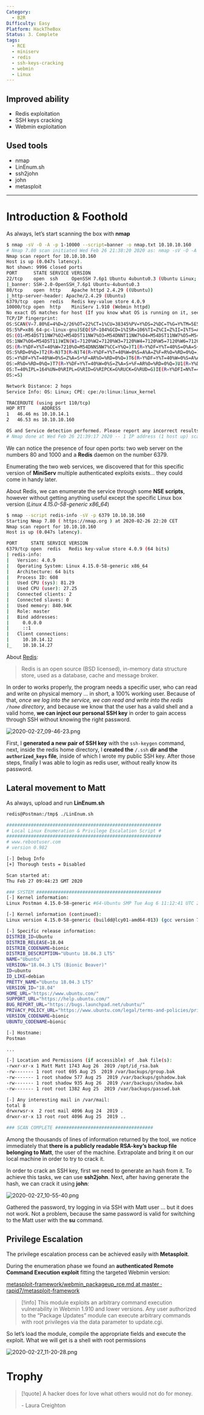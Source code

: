 ```yaml
---
Category:
  - B2R
Difficulty: Easy
Platform: HackTheBox
Status: 3. Complete
tags:
  - RCE
  - miniserv
  - redis
  - ssh-keys-cracking
  - webmin
  - Linux
---
```

## Improved ability

- Redis exploitation
- SSH keys cracking
- Webmin exploitation

## Used tools

- nmap
- LinEnum.sh
- ssh2john
- john
- metasploit

---

# Introduction & Foothold

As always, let’s start scanning the box with **nmap**

```bash
$ nmap -sV -O -A -p 1-10000 --script=banner -o nmap.txt 10.10.10.160
# Nmap 7.80 scan initiated Wed Feb 26 21:38:20 2020 as: nmap -sV -O -A -p 1-10000 --script=banner -o nmap.txt 10.10.10.160
Nmap scan report for 10.10.10.160
Host is up (0.047s latency).
Not shown: 9996 closed ports
PORT      STATE SERVICE VERSION
22/tcp    open  ssh     OpenSSH 7.6p1 Ubuntu 4ubuntu0.3 (Ubuntu Linux; protocol 2.0)
|_banner: SSH-2.0-OpenSSH_7.6p1 Ubuntu-4ubuntu0.3
80/tcp    open  http    Apache httpd 2.4.29 ((Ubuntu))
|_http-server-header: Apache/2.4.29 (Ubuntu)
6379/tcp  open  redis   Redis key-value store 4.0.9
10000/tcp open  http    MiniServ 1.910 (Webmin httpd)
No exact OS matches for host (If you know what OS is running on it, see https://nmap.org/submit/ ).
TCP/IP fingerprint:
OS:SCAN(V=7.80%E=4%D=2/26%OT=22%CT=1%CU=38345%PV=Y%DS=2%DC=T%G=Y%TM=5E56D77
OS:5%P=x86_64-pc-linux-gnu)SEQ(SP=104%GCD=1%ISR=106%TI=Z%CI=Z%II=I%TS=A)OPS
OS:(O1=M54DST11NW7%O2=M54DST11NW7%O3=M54DNNT11NW7%O4=M54DST11NW7%O5=M54DST1
OS:1NW7%O6=M54DST11)WIN(W1=7120%W2=7120%W3=7120%W4=7120%W5=7120%W6=7120)ECN
OS:(R=Y%DF=Y%T=40%W=7210%O=M54DNNSNW7%CC=Y%Q=)T1(R=Y%DF=Y%T=40%S=O%A=S+%F=A
OS:S%RD=0%Q=)T2(R=N)T3(R=N)T4(R=Y%DF=Y%T=40%W=0%S=A%A=Z%F=R%O=%RD=0%Q=)T5(R
OS:=Y%DF=Y%T=40%W=0%S=Z%A=S+%F=AR%O=%RD=0%Q=)T6(R=Y%DF=Y%T=40%W=0%S=A%A=Z%F
OS:=R%O=%RD=0%Q=)T7(R=Y%DF=Y%T=40%W=0%S=Z%A=S+%F=AR%O=%RD=0%Q=)U1(R=Y%DF=N%
OS:T=40%IPL=164%UN=0%RIPL=G%RID=G%RIPCK=G%RUCK=G%RUD=G)IE(R=Y%DFI=N%T=40%CD
OS:=S)

Network Distance: 2 hops
Service Info: OS: Linux; CPE: cpe:/o:linux:linux_kernel

TRACEROUTE (using port 110/tcp)
HOP RTT      ADDRESS
1   46.46 ms 10.10.14.1
2   46.53 ms 10.10.10.160

OS and Service detection performed. Please report any incorrect results at https://nmap.org/submit/ .
# Nmap done at Wed Feb 26 21:39:17 2020 -- 1 IP address (1 host up) scanned in 57.09 seconds
```

We can notice the presence of four open ports: two web server on the numbers 80 and 1000 and a **Redis** daemon on the number 6379.

Enumerating the two web services, we discovered that for this specific version of **MiniServ** multiple authenticated exploits exists… they could come in handy later.

About Redis, we can enumerate the service through some **NSE scripts**, however without getting anything useful except the specific Linux box version (*Linux 4.15.0-58-generic x86_64*)

```bash
$ nmap --script redis-info -sV -p 6379 10.10.10.160
Starting Nmap 7.80 ( https://nmap.org ) at 2020-02-26 22:20 CET
Nmap scan report for 10.10.10.160
Host is up (0.047s latency).

PORT     STATE SERVICE VERSION
6379/tcp open  redis   Redis key-value store 4.0.9 (64 bits)
| redis-info:
|   Version: 4.0.9
|   Operating System: Linux 4.15.0-58-generic x86_64
|   Architecture: 64 bits
|   Process ID: 608
|   Used CPU (sys): 81.29
|   Used CPU (user): 27.25
|   Connected clients: 2
|   Connected slaves: 0
|   Used memory: 840.94K
|   Role: master
|   Bind addresses:
|     0.0.0.0
|     ::1
|   Client connections:
|     10.10.14.12
|_    10.10.14.27
```

About [Redis](https://redis.io/documentation):

> Redis is an open source (BSD licensed), in-memory data structure store, used as a database, cache and message broker.
> 

In order to works properly, the program needs a specific user, who can read and write on physical memory … in short, a 100% working user. Because of that, *once we log into the service, we can read and write into the redis `/home` directory*, and because we know that the user has a valid shell and a valid home, **we can inject our personal SSH key** in order to gain access through SSH without knowing the right password.

![2020-02-27_09-46-23.png](../../zzz_res/attachments/2020-02-27_09-46-23.png)

First, I **generated a new pair of SSH key** with the `ssh-keygen` command, next, inside the redis home directory, I **created the** `/.ssh` **dir and the `authorized_keys` file**, inside of which I wrote my public SSH key. After those steps, finally I was able to login as redis user, without really know its password.

## Lateral movement to Matt

As always, upload and run **LinEnum.sh**

```bash
redis@Postman:/tmp$ ./LinEnum.sh

#########################################################
# Local Linux Enumeration & Privilege Escalation Script #
#########################################################
# www.rebootuser.com
# version 0.982

[-] Debug Info
[+] Thorough tests = Disabled

Scan started at:
Thu Feb 27 09:44:23 GMT 2020

### SYSTEM ##############################################
[-] Kernel information:
Linux Postman 4.15.0-58-generic #64-Ubuntu SMP Tue Aug 6 11:12:41 UTC 2019 x86_64 x86_64 x86_64 GNU/Linux

[-] Kernel information (continued):
Linux version 4.15.0-58-generic (buildd@lcy01-amd64-013) (gcc version 7.4.0 (Ubuntu 7.4.0-1ubuntu1~18.04.1)) #64-Ubuntu SMP Tue Aug 6 11:12:41 UTC 2019

[-] Specific release information:
DISTRIB_ID=Ubuntu
DISTRIB_RELEASE=18.04
DISTRIB_CODENAME=bionic
DISTRIB_DESCRIPTION="Ubuntu 18.04.3 LTS"
NAME="Ubuntu"
VERSION="18.04.3 LTS (Bionic Beaver)"
ID=ubuntu
ID_LIKE=debian
PRETTY_NAME="Ubuntu 18.04.3 LTS"
VERSION_ID="18.04"
HOME_URL="https://www.ubuntu.com/"
SUPPORT_URL="https://help.ubuntu.com/"
BUG_REPORT_URL="https://bugs.launchpad.net/ubuntu/"
PRIVACY_POLICY_URL="https://www.ubuntu.com/legal/terms-and-policies/privacy-policy"
VERSION_CODENAME=bionic
UBUNTU_CODENAME=bionic

[-] Hostname:
Postman

...

[-] Location and Permissions (if accessible) of .bak file(s):
-rwxr-xr-x 1 Matt Matt 1743 Aug 26  2019 /opt/id_rsa.bak
-rw------- 1 root root 695 Aug 25  2019 /var/backups/group.bak
-rw------- 1 root shadow 577 Aug 25  2019 /var/backups/gshadow.bak
-rw------- 1 root shadow 935 Aug 26  2019 /var/backups/shadow.bak
-rw------- 1 root root 1382 Aug 25  2019 /var/backups/passwd.bak

[-] Any interesting mail in /var/mail:
total 8
drwxrwsr-x  2 root mail 4096 Aug 24  2019 .
drwxr-xr-x 13 root root 4096 Aug 25  2019 ..

### SCAN COMPLETE ####################################
```

Among the thousands of lines of information returned by the tool, we notice immediately that **there is a publicly readable RSA-key’s backup file belonging to Matt**, the user of the machine. Extrapolate and bring it on our local machine in order to try to crack it.

In order to crack an SSH key, first we need to generate an hash from it. To achieve this tasks, we can use **ssh2john**. Next, after having generate the hash, we can crack it using **john**:

![2020-02-27_10-55-40.png](../../zzz_res/attachments/2020-02-27_10-55-40.png)

Gathered the password, try logging in via SSH with Matt user … but it does not work. Not a problem, because the same password is valid for switching to the Matt user with the **su** command.

## Privilege Escalation

The privilege escalation process can be achieved easily with **Metasploit**.

During the enumeration phase we found an **authenticated Remote Command Execution exploit** fitting the targeted Webmin version:

[metasploit-framework/webmin_packageup_rce.md at master · rapid7/metasploit-framework](https://github.com/rapid7/metasploit-framework/blob/master/documentation/modules/exploit/linux/http/webmin_packageup_rce.md)

>[!info]
> This module exploits an arbitrary command execution vulnerability in Webmin 1.910 and lower versions. Any user authorized to the “Package Updates” module can execute arbitrary commands with root privileges via the data parameter to update.cgi.

So let’s load the module, compile the appropriate fields and execute the exploit. What we will get is a shell with root permissions

![2020-02-27_11-20-28.png](../../zzz_res/attachments/2020-02-27_11-20-28.png)

# Trophy

>[!quote]
>A hacker does for love what others would not do for money.
>
>\- Laura Creighton

